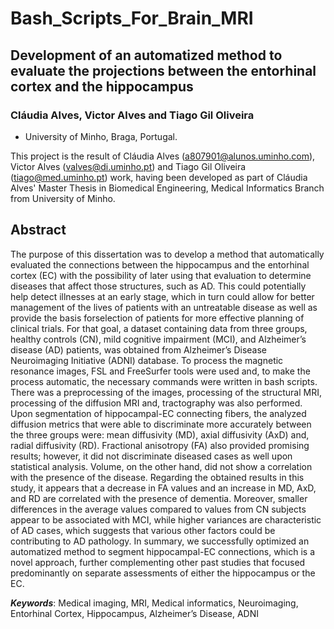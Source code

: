 # Bash_Scripts_For_Brain_MRI
 
## Development of an automatized method to evaluate the projections between the entorhinal cortex and the hippocampus 

### Cláudia Alves, Victor Alves and Tiago Gil Oliveira
- University of Minho, Braga, Portugal.

This project is the result of Cláudia Alves (a807901@alunos.uminho.com), Victor Alves (valves@di.uminho.pt) and Tiago Gil Oliveira (tiago@med.uminho.pt) work, having been developed as part of Cláudia Alves' Master Thesis in Biomedical Engineering, Medical Informatics Branch from University of Minho.

## Abstract

   The purpose of this dissertation was to develop a method that automatically evaluated the 
connections between the hippocampus and the entorhinal cortex (EC) with the possibility of later using 
that evaluation to determine diseases that affect those structures, such as AD. This could potentially help 
detect illnesses at an early stage, which in turn could allow for better management of the lives of patients
with an untreatable disease as well as provide the basis forselection of patients for more effective planning 
of clinical trials.
    For that goal, a dataset containing data from three groups, healthy controls (CN), mild cognitive 
impairment (MCI), and Alzheimer’s disease (AD) patients, was obtained from Alzheimer’s Disease 
Neuroimaging Initiative (ADNI) database. To process the magnetic resonance images, FSL and FreeSurfer
tools were used and, to make the process automatic, the necessary commands were written in bash 
scripts. There was a preprocessing of the images, processing of the structural MRI, processing of the 
diffusion MRI and, tractography was also performed. 
    Upon segmentation of hippocampal-EC connecting fibers, the analyzed diffusion metrics that were 
able to discriminate more accurately between the three groups were: mean diffusivity (MD), axial diffusivity 
(AxD) and, radial diffusivity (RD). Fractional anisotropy (FA) also provided promising results; however, it 
did not discriminate diseased cases as well upon statistical analysis. Volume, on the other hand, did not 
show a correlation with the presence of the disease. Regarding the obtained results in this study, it 
appears that a decrease in FA values and an increase in MD, AxD, and RD are correlated with the presence 
of dementia. Moreover, smaller differences in the average values compared to values from CN subjects 
appear to be associated with MCI, while higher variances are characteristic of AD cases, which suggests 
that various other factors could be contributing to AD pathology.
    In summary, we successfully optimized an automatized method to segment hippocampal-EC
connections, which is a novel approach, further complementing other past studies that focused 
predominantly on separate assessments of either the hippocampus or the EC.

_**Keywords**_: Medical imaging, MRI, Medical informatics, Neuroimaging, Entorhinal Cortex, 
Hippocampus, Alzheimer’s Disease, ADNI

